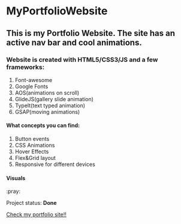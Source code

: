 # MyPortfolioWebsite

## This is my Portfolio Website. The site has an active nav bar and cool animations.

### Website is created with HTML5/CSS3/JS and a few frameworks:

<ol>
    <li>Font-awesome</li>
    <li>Google Fonts</li>
    <li>AOS(animations on scroll)</li>
    <li>GlideJS(gallery slide animation)</li>
    <li>TypeIt(text typed animation)</li>
    <li>GSAP(moving animations)</li>
</ol>

<div>
    <h4>What concepts you can find:</h4>
    <ol>
        <li>Button events</li>
        <li>CSS Animations</li>
        <li>Hover Effects</li>
        <li>Flex&Grid layout</li>
        <li>Responsive for different devices</li>
    </ol>
</div>

<h4>Visuals</h4>
:pray:

<p>Project status: <span style="font-weight: bold;">Done<span></p>
<a href="https://andreiciocodeica.github.io/">Check my portfolio site!!</a>
